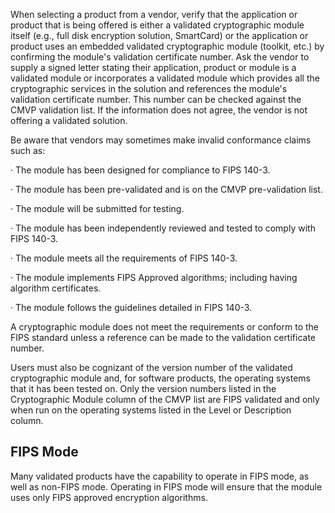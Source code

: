 When selecting a product from a vendor, verify that the application or product that is being offered is either a validated cryptographic module itself (e.g., full disk encryption solution, SmartCard) or the application or product uses an embedded validated cryptographic module (toolkit, etc.) by confirming the module's validation certificate number. Ask the vendor to supply a signed letter stating their application, product or module is a validated module or incorporates a validated module which provides all the cryptographic services in the solution and references the module's validation certificate number. This number can be checked against the CMVP validation list. If the information does not agree, the vendor is not offering a validated solution.

Be aware that vendors may sometimes make invalid conformance claims such as:

· The module has been designed for compliance to FIPS 140-3.

· The module has been pre-validated and is on the CMVP pre-validation list.

· The module will be submitted for testing.

· The module has been independently reviewed and tested to comply with FIPS 140-3.

· The module meets all the requirements of FIPS 140-3.

· The module implements FIPS Approved algorithms; including having algorithm certificates.

· The module follows the guidelines detailed in FIPS 140-3.

A cryptographic module does not meet the requirements or conform to the FIPS standard unless a reference can be made to the validation certificate number.

Users must also be cognizant of the version number of the validated cryptographic module and, for software products, the operating systems that it has been tested on. Only the version numbers listed in the Cryptographic Module column of the CMVP list are FIPS validated and only when run on the operating systems listed in the Level or Description column.

## **FIPS Mode**

Many validated products have the capability to operate in FIPS mode, as well as non-FIPS mode. Operating in FIPS mode will ensure that the module uses only FIPS approved encryption algorithms.